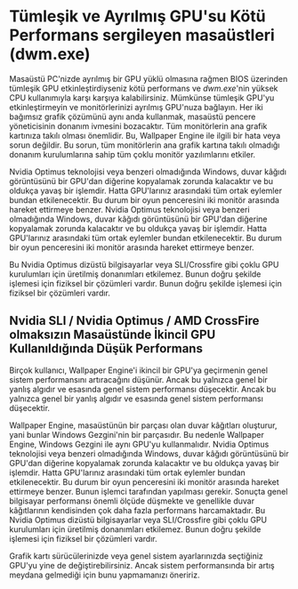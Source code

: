 # Tümleşik ve Ayrılmış GPU'su Kötü Performans sergileyen masaüstleri (dwm.exe)

Masaüstü PC'nizde ayrılmış bir GPU yüklü olmasına rağmen BIOS üzerinden tümleşik GPU etkinleştirdiyseniz kötü performans ve *dwm.exe*'nin yüksek CPU kullanımıyla karşı karşıya kalabilirsiniz. Mümkünse tümleşik GPU'yu etkinleştirmeyin ve monitörlerinizi ayrılmış GPU'nuza bağlayın. Her iki bağımsız grafik çözümünü aynı anda kullanmak, masaüstü pencere yöneticisinin donanım ivmesini bozacaktır. Tüm monitörlerin ana grafik kartınıza takılı olması önemlidir. Bu, Wallpaper Engine ile ilgili bir hata veya sorun değildir. Bu sorun, tüm monitörlerin ana grafik kartına takılı olmadığı donanım kurulumlarına sahip tüm çoklu monitör yazılımlarını etkiler.

Nvidia Optimus teknolojisi veya benzeri olmadığında Windows, duvar kâğıdı görüntüsünü bir GPU'dan diğerine kopyalamak zorunda kalacaktır ve bu oldukça yavaş bir işlemdir. Hatta GPU'larınız arasındaki tüm ortak eylemler bundan etkilenecektir. Bu durum bir oyun penceresini iki monitör arasında hareket ettirmeye benzer. Nvidia Optimus teknolojisi veya benzeri olmadığında Windows, duvar kâğıdı görüntüsünü bir GPU'dan diğerine kopyalamak zorunda kalacaktır ve bu oldukça yavaş bir işlemdir. Hatta GPU'larınız arasındaki tüm ortak eylemler bundan etkilenecektir. Bu durum bir oyun penceresini iki monitör arasında hareket ettirmeye benzer.

Bu Nvidia Optimus dizüstü bilgisayarlar veya SLI/Crossfire gibi çoklu GPU kurulumları için üretilmiş donanımları etkilemez. Bunun doğru şekilde işlemesi için fiziksel bir çözümleri vardır. Bunun doğru şekilde işlemesi için fiziksel bir çözümleri vardır.

## Nvidia SLI / Nvidia Optimus / AMD CrossFire olmaksızın Masaüstünde İkincil GPU Kullanıldığında Düşük Performans

Birçok kullanıcı, Wallpaper Engine'i ikincil bir GPU'ya geçirmenin genel sistem performansını artıracağını düşünür. Ancak bu yalnızca genel bir yanlış algıdır ve esasında genel sistem performansı düşecektir. Ancak bu yalnızca genel bir yanlış algıdır ve esasında genel sistem performansı düşecektir.

Wallpaper Engine, masaüstünün bir parçası olan duvar kâğıtları oluşturur, yani bunlar Windows Gezgini'nin bir parçasıdır. Bu nedenle Wallpaper Engine, Windows Gezgini ile aynı GPU'yu kullanmalıdır. Nvidia Optimus teknolojisi veya benzeri olmadığında Windows, duvar kâğıdı görüntüsünü bir GPU'dan diğerine kopyalamak zorunda kalacaktır ve bu oldukça yavaş bir işlemdir. Hatta GPU'larınız arasındaki tüm ortak eylemler bundan etkilenecektir. Bu durum bir oyun penceresini iki monitör arasında hareket ettirmeye benzer. Bunun işlemci tarafından yapılması gerekir. Sonuçta genel bilgisayar performansı önemli ölçüde düşmekte ve genellikle duvar kâğıtlarının kendisinden çok daha fazla performans harcamaktadır. Bu Nvidia Optimus dizüstü bilgisayarlar veya SLI/Crossfire gibi çoklu GPU kurulumları için üretilmiş donanımları etkilemez. Bunun doğru şekilde işlemesi için fiziksel bir çözümleri vardır.

Grafik kartı sürücülerinizde veya genel sistem ayarlarınızda seçtiğiniz GPU'yu yine de değiştirebilirsiniz. Ancak sistem performansında bir artış meydana gelmediği için bunu yapmamanızı öneririz.